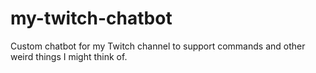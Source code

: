 # my-twitch-chatbot
Custom chatbot for my Twitch channel to support commands and other weird things I might think of.
